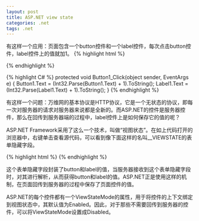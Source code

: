 ```yaml
---
layout: post
title: ASP.NET view state
categories: .net
tags: .net
---
```


有这样一个应用：页面包含一个button控件和一个label控件，每次点击button控件，label控件上的值就加1。
{% highlight html %}
<form id="form1" runat="server">
	<div>
		<asp:Button ID="Button1" runat="server" onclick="Button1_Click" Text="0" />
		<asp:Label ID="Label1" runat="server" Text="0" />
	</div>
</form>
{% endhighlight %}

{% highlight C# %}
protected void Button1_Click(object sender, EventArgs e)
{
    Button1.Text = (Int32.Parse(Button1.Text) + 1).ToString();
    Label1.Text = (Int32.Parse(Label1.Text) + 1).ToString();
}
{% endhighlight %}

有这样一个问题：万维网的基本协议是HTTP协议，它是一个无状态的协议，即每一次对服务器的请求对服务器来说都是全新的。而ASP.NET的控件是服务器控件，那么在回传到服务器端的过程中，label控件上是如何保存它的值的呢？

ASP.NET Framework采用了这么一个技术，叫做“视图状态”。在如上代码打开的浏览器中，右键单击查看源代码，可以看到像下面这样的名叫__VIEWSTATE的表单隐藏字段。

{% highlight html %}
    <input type="hidden" name="__VIEWSTATE" id="__VIEWSTATE" value="/wEPDwUKLTU2ODgwMzc3NQ9kFgICAw9kFgICAw8PFgIeBFRleHQFATNkZGTXsZnPzguQbZ5UF8MGMgaHGhlNKbIlcp35mB+EX8GKXg==" />
{% endhighlight %}

这个表单隐藏字段封装了button和label的值，当服务器接收到这个表单隐藏字段时，对其进行解析，从而获得button和label的值。ASP.NET正是使用这样的机制，在页面回传到服务器的过程中保存了页面控件的值。

ASP.NET的每个控件都有一个ViewStateMode的属性，用于将控件的上下文绑定到视图状态中，其默认值为Enabled。因此，对于那些不需要回传到服务器的控件，可以将ViewStateMode设置成Disabled。
